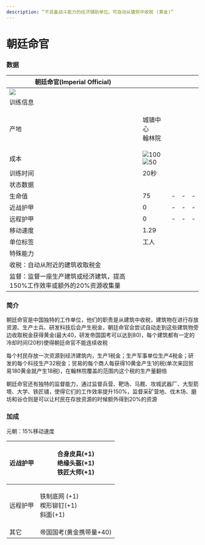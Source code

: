 ```yaml
---
description: “不具备战斗能力的经济辅助单位。可自动从建筑中收税 (黄金)”
---
```


# 朝廷命官

### 数据

| 朝廷命官(Imperial Official)                                                                                                    |                                                                                                                                                                                                     |   |   |   |
| -------------------------------------------------------------------------------------------------------------------------- | --------------------------------------------------------------------------------------------------------------------------------------------------------------------------------------------------- | - | - | - |
| ![](https://seicing-1257171891.cos.ap-nanjing.myqcloud.com/3fatcatpool/aoe4/tech/%E6%9C%9D%E5%BB%B7%E5%91%BD%E5%AE%98.png) |                                                                                                                                                                                                     |   |   |   |
| 训练信息                                                                                                                       |                                                                                                                                                                                                     |   |   |   |
| 产地                                                                                                                         | <p>城镇中心<br>翰林院</p>                                                                                                                                                                                  |   |   |   |
| 成本                                                                                                                         | ![](https://seicing-1257171891.cos.ap-nanjing.myqcloud.com/3fatcatpool/aoe4/tech/%E8%82%89.png)100![](https://seicing-1257171891.cos.ap-nanjing.myqcloud.com/3fatcatpool/aoe4/tech/%E9%87%91.png)50 |   |   |   |
| 训练时间                                                                                                                       | 20秒                                                                                                                                                                                                 |   |   |   |
| 状态数据                                                                                                                       |                                                                                                                                                                                                     |   |   |   |
| 生命值                                                                                                                        | 75                                                                                                                                                                                                  | - | - | - |
| 近战护甲                                                                                                                       | 0                                                                                                                                                                                                   | - | - | - |
| 远程护甲                                                                                                                       | 0                                                                                                                                                                                                   | - | - | - |
| 移动速度                                                                                                                       | 1.29                                                                                                                                                                                                |   |   |   |
| 单位标签                                                                                                                       | 工人                                                                                                                                                                                                  |   |   |   |
| 特殊能力                                                                                                                       |                                                                                                                                                                                                     |   |   |   |
| 收税：自动从附近的建筑收取税金                                                                                                            |                                                                                                                                                                                                     |   |   |   |
| 监督：监督一座生产建筑或经济建筑，提高150%工作效率或额外的20%资源收集量                                                                                    |                                                                                                                                                                                                     |   |   |   |

### 简介 <a href="#jia" id="jia"></a>

朝廷命官是中国独特的工作单位，他们的职责是从建筑中收税，建筑物在进行存放资源、生产士兵、研发科技后会产生税金，朝廷命官会尝试自动走到这些建筑物旁边收取税金获得黄金(最大40，研发帝国国考可以达到80)，每个建筑都有一定的冷却时间(20秒)使得朝廷命官不能连续收税

每个村民存放一次资源到经济建筑内，生产1税金；生产军事单位生产4税金；研发的每个科技生产32税金；贸易的每个商人每获得10黄金产生1的税(单次来回贸易180黄金就产生18税)，在翰林院覆盖的范围内这个税的生产量翻倍

朝廷命官还有独特的监督能力，通过监督兵营、靶场、马厩、攻城武器厂、大型箭塔、大学、铁匠铺，使得它们的工作效率提升150%，监督采矿营地、伐木场、磨坊和谷仓则是可以让村民在存放资源的时候额外得到20%的资源

### 加成 <a href="#change" id="change"></a>

元朝：15%移动速度

| 近战护甲 | <p><img src="https://seicing-1257171891.cos.ap-nanjing.myqcloud.com/3fatcatpool/aoe4/tech/%E5%90%88%E8%BA%AB%E7%9A%AE%E5%85%B7.png" alt="" data-size="line">合身皮具(+1)<br><img src="https://seicing-1257171891.cos.ap-nanjing.myqcloud.com/3fatcatpool/aoe4/tech/%E7%BB%9D%E7%BC%98%E5%A4%B4%E7%9B%94.png" alt="" data-size="line">绝缘头盔(+1)<br><img src="https://seicing-1257171891.cos.ap-nanjing.myqcloud.com/3fatcatpool/aoe4/tech/%E9%93%81%E5%8C%A0%E5%A4%A7%E5%B8%88.png" alt="" data-size="line">铁匠大师(+1)</p> |
| ---- | ------------------------------------------------------------------------------------------------------------------------------------------------------------------------------------------------------------------------------------------------------------------------------------------------------------------------------------------------------------------------------------------------------------------------------------------------------------------------------------------------------------------ |
| 远程护甲 | <p><img src="https://seicing-1257171891.cos.ap-nanjing.myqcloud.com/3fatcatpool/aoe4/tech/%E9%93%81%E5%88%B6%E5%BA%95%E7%BD%91.png" alt="" data-size="line">铁制底网 (+1)<br><img src="https://seicing-1257171891.cos.ap-nanjing.myqcloud.com/3fatcatpool/aoe4/tech/%E6%A5%94%E5%BD%A2%E9%93%86%E9%92%89.png" alt="" data-size="line">楔形铆钉(+1)<br><img src="https://seicing-1257171891.cos.ap-nanjing.myqcloud.com/3fatcatpool/aoe4/tech/%E6%96%9C%E9%9D%A2.png" alt="" data-size="line">斜面(+1)</p>                    |
| 其它   | <img src="https://seicing-1257171891.cos.ap-nanjing.myqcloud.com/3fatcatpool/aoe4/tech/%E5%B8%9D%E5%9B%BD%E5%9B%BD%E8%80%83.png" alt="" data-size="line">帝国国考(黄金携带量+40)                                                                                                                                                                                                                                                                                                                                            |
